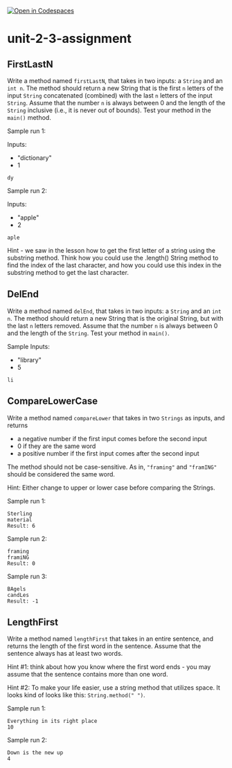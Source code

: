 [![Open in Codespaces](https://classroom.github.com/assets/launch-codespace-2972f46106e565e64193e422d61a12cf1da4916b45550586e14ef0a7c637dd04.svg)](https://classroom.github.com/open-in-codespaces?assignment_repo_id=16212712)
# unit-2-3-assignment

## FirstLastN
Write a method named `firstLastN`, that takes in two inputs: a `String` and an `int n`.  The method should return a new String that is the first `n` letters of the input `String` concatenated (combined) with the last `n` letters of the input `String`.  Assume that the number `n` is always between 0 and the length of the `String` inclusive
 (i.e., it is never out of bounds).  Test your method in the `main()` method.

Sample run 1:

Inputs:
* "dictionary"
* 1
```
dy
```
Sample run 2:

Inputs:
* "apple"
* 2
```
aple
```
Hint - we saw in the lesson how to get the first letter of a string using the substring method. Think how you could use the .length() String method to find the index of the last character, and how you could use this index in the substring method to get the last character.

## DelEnd
Write a method named `delEnd`, that takes in two inputs: a `String` and an `int n`.  The method should return a new String that is the original String, but with the last `n` letters removed.  Assume that the number `n` is always between 0 and the length of the `String`.  Test your method in `main()`.

Sample Inputs:
* "library"
* 5
```
li
```

## CompareLowerCase
Write a method named `compareLower` that takes in two `Strings` as inputs, and returns
* a negative number if the first input comes before the second input
* 0 if they are the same word
* a positive number if the first input comes after the second input

The method should not be case-sensitive.  As in, `"framing"` and `"framING"` should be considered the same word.

Hint: Either change to upper or lower case before comparing the Strings.

Sample run 1:
```
Sterling
material
Result: 6
```

Sample run 2:
```
framing
framiNG
Result: 0
```

Sample run 3:
```
BAgels
candLes
Result: -1
```

## LengthFirst
Write a method named `lengthFirst` that takes in an entire sentence, and returns the length of the first word in the sentence.  Assume that the sentence always has at least two words.

Hint #1: think about how you know where the first word ends - you may assume that the sentence contains more than one word.

Hint #2: To make your life easier, use a string method that utilizes space. It looks kind of looks like this: `String.method(" ")`.

Sample run 1:
```
Everything in its right place
10
```

Sample run 2:
```
Down is the new up
4
```
